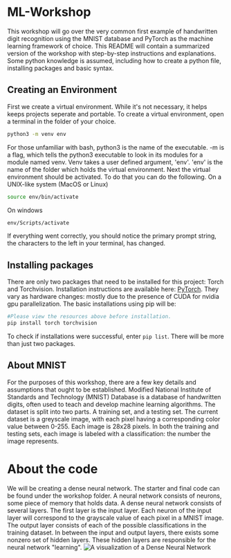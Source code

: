 # ML-Workshop
This workshop will go over the very common first example of handwritten digit recognition using the MNIST database and PyTorch as the machine learning framework of choice. 
This README will contain a summarized version of the workshop with step-by-step instructions and explanations. Some python knowledge is assumed, including how to create a python file, installing packages and basic syntax. 

## Creating an Environment
First we create a virtual environment. While it's not necessary, it helps keeps projects seperate and portable. To create a virtual environment, open a terminal in the folder of your choice. 
```bash
python3 -m venv env
```
For those unfamiliar with bash, python3 is the name of the executable. -m is a flag, which tells the python3 executable to look in its modules for a module named venv. Venv takes a user defined argument, 'env'. 'env' is the name of the folder which holds the virtual environment. Next the virtual environment should be activated. To do that you can do the following. 
On a UNIX-like system (MacOS or Linux)
```bash
source env/bin/activate
```
On windows
```bash
env/Scripts/activate
```
If everything went correctly, you should notice the primary prompt string, the characters to the left in your terminal, has changed. 

## Installing packages
There are only two packages that need to be installed for this project: Torch and Torchvision. Installation instructions are available here: [PyTorch](https://pytorch.org/get-started/locally/). They vary as hardware changes: mostly due to the presence of CUDA for nvidia gpu parallelization. The basic installations using pip will be:
```bash
#Please view the resources above before installation. 
pip install torch torchvision
```
To check if installations were successful, enter `pip list`. There will be more than just two packages. 

## About MNIST
For the purposes of this workshop, there are a few key details and assumptions that ought to be established. Modified National Institute of Standards and Technology (MNIST) Database is a database of handwritten digits, often used to teach and develop machine learning algorithms. The dataset is split into two parts. A training set, and a testing set. The current dataset is a greyscale image, with each pixel having a corresponding color value between 0-255. Each image is 28x28 pixels. In both the training and testing sets, each image is labeled with a classification: the number the image represents. 

# About the code
We will be creating a dense neural network. The starter and final code can be found under the workshop folder. A neural network consists of neurons, some piece of memory that holds data. A dense neural network consists of several layers. The first layer is the input layer. Each neuron of the input layer will correspond to the grayscale value of each pixel in a MNIST image. The output layer consists of each of the possible classifications in the training dataset. In between the input and output layers, there exists some nonzero set of hidden layers. These hidden layers are responsible for the neural network "learning". ![A visualization of a Dense Neural Network](DNN.png) 


